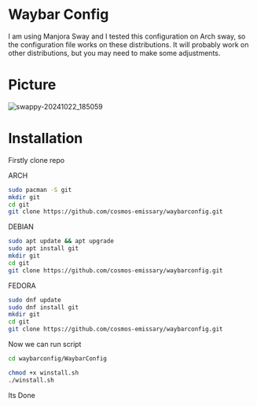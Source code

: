 # Waybar Config
I am using Manjora Sway and I tested this configuration on Arch sway, so the configuration file works on these distributions. It will probably work on other distributions, but you may need to make some adjustments.

# Picture
![swappy-20241022_185059](https://github.com/user-attachments/assets/28c22192-0cac-47d2-9e09-0cedfd27c0fd)

# Installation
Firstly clone repo

ARCH
```bash
sudo pacman -S git
mkdir git
cd git
git clone https://github.com/cosmos-emissary/waybarconfig.git
```
DEBIAN
```bash
sudo apt update && apt upgrade
sudo apt install git
mkdir git
cd git
git clone https://github.com/cosmos-emissary/waybarconfig.git
```
FEDORA
```bash
sudo dnf update
sudo dnf install git
mkdir git
cd git
git clone https://github.com/cosmos-emissary/waybarconfig.git
```
Now we can run script
```bash
cd waybarconfig/WaybarConfig

chmod +x winstall.sh
./winstall.sh
```
Its Done
